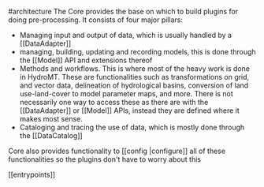 #architecture 
The Core provides the base on which to build plugins for doing pre-processing. It consists of four major pillars: 

- Managing input and output of data, which is usually handled by a [[DataAdapter]]
- managing, building, updating and recording models, this is done through the [[Model]] API and extensions thereof
- Methods and workflows. This is where most of the heavy work is done in HydroMT. These are functionalities such as transformations on grid, and vector data, delineation of hydrological basins, conversion of land use-land-cover to model parameter maps, and more.  There is not necessarily one way to access these as there are with the [[DataAdapter]] or [[Model]] APIs, instead they are defined where it makes most sense. 
- Cataloging and tracing the use of data, which is mostly done through the [[DataCatalog]]

Core also provides functionality to [[config |configure]] all of these functionalities so the plugins don't have to worry about this 

 [[entrypoints]] 
